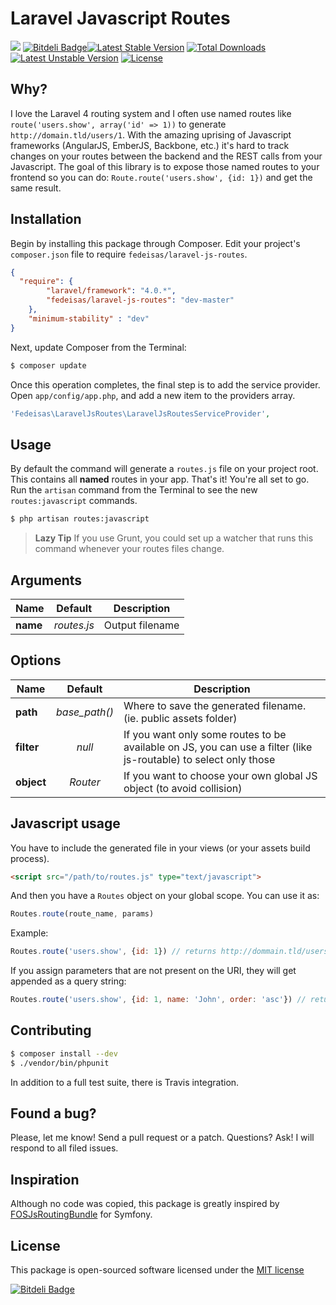 Laravel Javascript Routes
=========================

[![](https://secure.travis-ci.org/fedeisas/laravel-js-routes.png)](http://travis-ci.org/fedeisas/laravel-js-routes)
[![Bitdeli Badge](https://d2weczhvl823v0.cloudfront.net/fedeisas/laravel-js-routes/trend.png)](https://bitdeli.com/free "Bitdeli Badge")[![Latest Stable Version](https://poser.pugx.org/fedeisas/laravel-js-routes/v/stable.png)](https://packagist.org/packages/fedeisas/laravel-js-routes) [![Total Downloads](https://poser.pugx.org/fedeisas/laravel-js-routes/downloads.png)](https://packagist.org/packages/fedeisas/laravel-js-routes) [![Latest Unstable Version](https://poser.pugx.org/fedeisas/laravel-js-routes/v/unstable.png)](https://packagist.org/packages/fedeisas/laravel-js-routes) [![License](https://poser.pugx.org/fedeisas/laravel-js-routes/license.png)](https://packagist.org/packages/fedeisas/laravel-js-routes)


## Why?
I love the Laravel 4 routing system and I often use named routes like `route('users.show', array('id' => 1))` to generate `http://domain.tld/users/1`.
With the amazing uprising of Javascript frameworks (AngularJS, EmberJS, Backbone, etc.) it's hard to track changes on your routes between the backend and the REST calls from your Javascript.
The goal of this library is to expose those named routes to your frontend so you can do: `Route.route('users.show', {id: 1})` and get the same result.


## Installation

Begin by installing this package through Composer. Edit your project's `composer.json` file to require `fedeisas/laravel-js-routes`.

```json
{
  "require": {
        "laravel/framework": "4.0.*",
        "fedeisas/laravel-js-routes": "dev-master"
    },
    "minimum-stability" : "dev"
}
```

Next, update Composer from the Terminal:
```bash
$ composer update
```

Once this operation completes, the final step is to add the service provider. Open `app/config/app.php`, and add a new item to the providers array.
```php
'Fedeisas\LaravelJsRoutes\LaravelJsRoutesServiceProvider',
```

## Usage
By default the command will generate a `routes.js` file on your project root. This contains all **named** routes in your app.
That's it! You're all set to go. Run the `artisan` command from the Terminal to see the new `routes:javascript` commands.
```bash
$ php artisan routes:javascript
```
> **Lazy Tip** If you use Grunt, you could set up a watcher that runs this command whenever your routes files change.

## Arguments
| Name     | Default     | Description     |
| -------- |:-----------:| --------------- |
| **name** | *routes.js* | Output filename |

## Options
| Name     | Default     | Description     |
| -------- |:-----------:| --------------- |
| **path**   | *base_path()* | Where to save the generated filename. (ie. public assets folder) |
| **filter** | *null*        | If you want only some routes to be available on JS, you can use a filter (like js-routable) to select only those |
| **object** | *Router*      | If you want to choose your own global JS object (to avoid collision) |

## Javascript usage
You have to include the generated file in your views (or your assets build process).
```html
<script src="/path/to/routes.js" type="text/javascript">
```

And then you have a `Routes` object on your global scope. You can use it as:
```javascript
Routes.route(route_name, params)
```

Example:
```javascript
Routes.route('users.show', {id: 1}) // returns http://dommain.tld/users/1
```

If you assign parameters that are not present on the URI, they will get appended as a query string:
```javascript
Routes.route('users.show', {id: 1, name: 'John', order: 'asc'}) // returns http://dommain.tld/users/1?name=John&order=asc
```

## Contributing
```bash
$ composer install --dev
$ ./vendor/bin/phpunit
```
In addition to a full test suite, there is Travis integration.

## Found a bug?
Please, let me know! Send a pull request or a patch. Questions? Ask! I will respond to all filed issues.

## Inspiration
Although no code was copied, this package is greatly inspired by [FOSJsRoutingBundle](https://github.com/FriendsOfSymfony/FOSJsRoutingBundle) for Symfony.

## License
This package is open-sourced software licensed under the [MIT license](http://opensource.org/licenses/MIT)

[![Bitdeli Badge](https://d2weczhvl823v0.cloudfront.net/fedeisas/laravel-js-routes/trend.png)](https://bitdeli.com/free "Bitdeli Badge")

